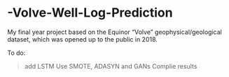 # -Volve-Well-Log-Prediction
My final year project based on the Equinor “Volve” geophysical/geological dataset, which was opened up to the public in 2018.

To do:
> add LSTM
> Use SMOTE, ADASYN and GANs
> Complie results 
